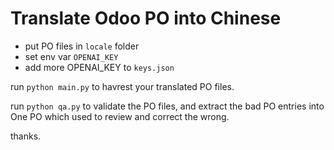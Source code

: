 Translate Odoo PO into Chinese
===================================

- put PO files in `locale` folder
- set env var `OPENAI_KEY`
- add more OPENAI_KEY to `keys.json`

run `python main.py` to havrest your translated PO files.

run `python qa.py` to validate the PO files, and extract the bad PO entries into One PO which used to review and correct the wrong.

thanks.
